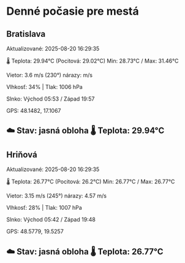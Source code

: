 ﻿# Denné počasie pre mestá

## Bratislava
Aktualizované: 2025-08-20 16:29:35

🌡️ Teplota: 29.94°C 
(Pocitová: 29.02°C)
Min: 28.73°C / Max: 31.46°C

Vietor: 3.6 m/s    (230°) 
nárazy:  m/s

Vlhkosť: 34% | Tlak: 1006 hPa

Slnko: Východ 05:53 / Západ 19:57

GPS: 48.1482, 17.1067

☁️ Stav: jasná obloha        🌡️ Teplota: 29.94°C
---

## Hriňová
Aktualizované: 2025-08-20 16:29:35

🌡️ Teplota: 26.77°C 
(Pocitová: 26.2°C)
Min: 26.77°C / Max: 26.77°C

Vietor: 3.15 m/s (245°)
nárazy: 4.57 m/s

Vlhkosť: 28% | Tlak: 1007 hPa

Slnko: Východ 05:42 / Západ 19:48

GPS: 48.5779, 19.5257

☁️ Stav: jasná obloha        🌡️ Teplota: 26.77°C
---
